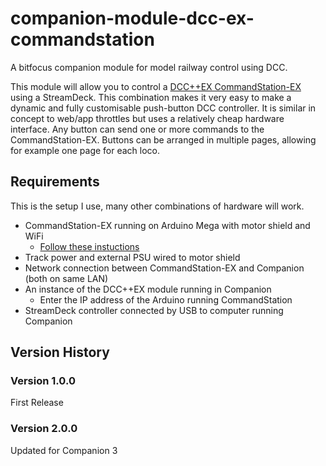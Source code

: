 # companion-module-dcc-ex-commandstation

A bitfocus companion module for model railway control using DCC.

This module will allow you to control a [DCC++EX CommandStation-EX](https://dcc-ex.com/index.html) using a StreamDeck. This combination makes it very easy to make a dynamic and fully customisable push-button DCC controller. It is similar in concept to web/app throttles but uses a relatively cheap hardware interface. Any button can send one or more commands to the CommandStation-EX. Buttons can be arranged in multiple pages, allowing for example one page for each loco.

## Requirements
This is the setup I use, many other combinations of hardware will work.

* CommandStation-EX running on Arduino Mega with motor shield and WiFi
  * [Follow these instuctions](https://dcc-ex.com/get-started/index.html)
* Track power and external PSU wired to motor shield
* Network connection between CommandStation-EX and Companion (both on same LAN)
* An instance of the DCC++EX module running in Companion
  * Enter the IP address of the Arduino running CommandStation
* StreamDeck controller connected by USB to computer running Companion

## Version History

### Version 1.0.0
First Release

### Version 2.0.0
Updated for Companion 3

